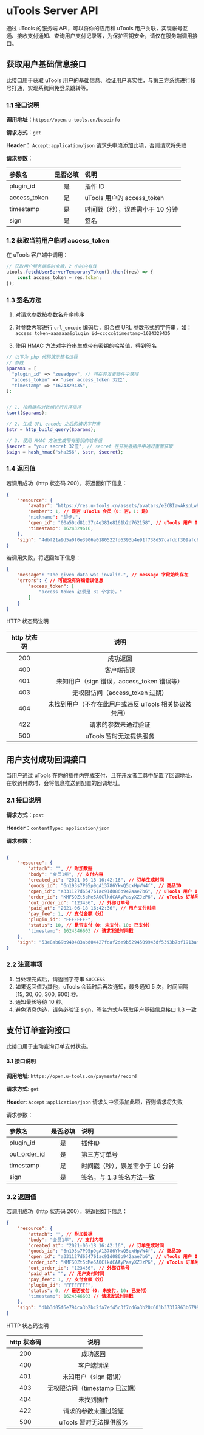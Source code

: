 # uTools Server API

通过 uTools 的服务端 API，可以将你的应用和 uTools 用户关联，实现帐号互通、接收支付通知、查询用户支付记录等，为保护密钥安全，请仅在服务端调用接口。

## 获取用户基础信息接口

此接口用于获取 uTools 用户的基础信息、验证用户真实性，与第三方系统进行帐号打通，实现系统间免登录跳转等。

### 1.1 接口说明

**调用地址**：`https://open.u-tools.cn/baseinfo `

**请求方式**：`get`

  **Header**： `Accept:application/json`  请求头中须添加此项，否则请求将失败

**请求参数**：

| 参数名       | 是否必填 | 说明                             |
| :----------- | :------: | :------------------------------- |
| plugin_id    |    是    | 插件 ID                          |
| access_token |    是    | uTools 用户的 access_token       |
| timestamp    |    是    | 时间戳（秒），误差需小于 10 分钟 |
| sign         |    是    | 签名                             |

### 1.2 获取当前用户临时 access_token

在 uTools 客户端中调用：

```javascript
// 获取用户服务端临时令牌，2 小时内有效
utools.fetchUserServerTemporaryToken().then((res) => {
	const access_token = res.token;
});
```

### 1.3 签名方法

1. 对请求参数按参数名升序排序

2. 对参数内容进行 `url_encode` 编码后，组合成 URL 参数形式的字符串，如：`access_token=aaaaaaa&plugin_id=ccccc&timestamp=1624329435`
3. 使用 HMAC 方法对字符串生成带有密钥的哈希值，得到签名

```php
// 以下为 php 代码演示签名过程
// 参数
$params = [
  "plugin_id" => "zueadppw", // 可在开发者插件中获得
  "access_token" => "user access_token 32位",
  "timestamp" => "1624329435",
];


// 1. 按照键名对数组进行升序排序
ksort($params);

// 2. 生成 URL-encode 之后的请求字符串
$str = http_build_query($params);

// 3. 使用 HMAC 方法生成带有密钥的哈希值
$secret = "your secret 32位"; // secret 在开发者插件中通过重置获取
$sign = hash_hmac("sha256", $str, $secret);
```

### 1.4 返回值

若调用成功（http 状态码 200），将返回如下信息：

```json
{
    "resource": {
        "avatar": "https://res.u-tools.cn/assets/avatars/eZCBIawAkspLw8Xg.png",
        "member": 1, // 是否 uTools 会员（0: 否，1: 是）
        "nickname": "却步.",
        "open_id": "00a50cd81c37c4e381e8161b2d762158", // uTools 用户 ID, 对于此插件不变且唯一
        "timestamp": 1624329616,
    },
    "sign": "4dbf21a9d5a0f0e3906a0180522fd6393b4e91f738d57cafddf309afc6c547bb" // 签名算法与 1.3 相同
}
```

若调用失败，将返回如下信息：

```json
{
    "message": "The given data was invalid.", // message 字段始终存在
    "errors": { // 可能没有详细错误信息
        "access_token": [
            "access token 必须是 32 个字符。"
        ]
    }
}
```

HTTP 状态码说明

| http 状态码 |                          说明                          |
| :---------: | :----------------------------------------------------: |
|     200     |                        成功返回                        |
|     400     |                       客户端错误                       |
|     401     |       未知用户（sign 错误，access_token 错误等）       |
|     403     |            无权限访问（access_token 过期）             |
|     404     | 未找到用户（不存在此用户或违反 uTools 相关协议被禁用） |
|     422     |                  请求的参数未通过验证                  |
|     500     |                uTools 暂时无法提供服务                 |



## 用户支付成功回调接口

当用户通过 uTools 在你的插件内完成支付，且在开发者工具中配置了回调地址，在收到付款时，会将信息推送到配置的回调地址。

### 2.1 接口说明

**请求方式**：`post`

**Header**：`contentType: application/json`

**请求参数**：

```json

{
    "resource": {
        "attach": "", // 附加数据
        "body": "会员1年", // 支付内容
        "created_at": "2021-06-18 16:42:16", // 订单生成时间
        "goods_id": "6n193s7P95p9gA13786YkwQ5oxHpVW4f", // 商品ID
        "open_id": "a331127d654761ac91d086b942aae7b6", // uTools 用户 ID
        "order_id": "KMFSOZt5cMe5A0ClkdCAAyPasyXZJzP6", // uTools 订单号
        "out_order_id": "123456", // 外部订单号
        "paid_at": "2021-06-18 16:42:36", // 用户支付时间
        "pay_fee": 1, // 支付金额（分）
        "plugin_id": "FFFFFFFF", 
        "status": 10, // 是否支付（0: 未支付，10: 已支付）
        "timestamp": 1624346603 // 请求发送时间戳
    },
    "sign": "53e8ab69b940483abd04427fdaf2de9b5294509943df5393b7bf1913af9055fa"
}

```

### 2.2 注意事项

1. 当处理完成后，请返回字符串 `SUCCESS`
2. 如果返回值为其他，uTools 会延时后再次通知，最多通知 5 次，时间间隔 [15, 30, 60, 300, 600] 秒。
3. 通知最长等待 10 秒。
4. 避免消息伪造，请务必验证 sign，签名方式与获取用户基础信息接口 1.3 一致

## 支付订单查询接口

此接口用于主动查询订单支付状态。

#### 3.1 接口说明

**调用地址**: `https://open.u-tools.cn/payments/record` 

**请求方式**: `get`

**Header**: `Accept:application/json`  请求头中须添加此项，否则请求将失败

请求参数：

| 参数名       | 是否必填 | 说明                             |
| :----------- | :------: | :------------------------------- |
| plugin_id    |    是    | 插件ID                           |
| out_order_id |    是    | 第三方订单号                     |
| timestamp    |    是    | 时间戳（秒），误差需小于 10 分钟 |
| sign         |    是    | 签名，与 1.3 签名方法一致        |

### 3.2 返回值

若调用成功（http 状态码 200），将返回如下信息：

```json
{
    "resource": {
        "attach": "", // 附加数据
        "body": "会员1年", // 支付内容
        "created_at": "2021-06-18 16:42:16", // 订单生成时间
        "goods_id": "6n193s7P95p9gA13786YkwQ5oxHpVW4f", // 商品ID
        "open_id": "a331127d654761ac91d086b942aae7b6", // uTools 用户 ID
        "order_id": "KMFSOZt5cMe5A0ClkdCAAyPasyXZJzP6", // uTools 订单号
        "out_order_id": "123456", // 外部订单号
        "paid_at": "", // 用户支付时间
        "pay_fee": 1, // 支付金额（分）
        "plugin_id": "FFFFFFFF", 
        "status": 0, // 是否支付（0: 未支付，10: 已支付）
        "timestamp": 1624346603 // 请求发送时间戳
    },
    "sign": "dbb3d05f6e794ca3b2bc2fa7ef45c3f7cd6a3b20c601b37317863b67998d535e"
}
```

HTTP 状态码说明

| http 状态码 |              说明              |
| :---------: | :----------------------------: |
|     200     |            成功返回            |
|     400     |           客户端错误           |
|     401     |     未知用户（sign 错误）      |
|     403     | 无权限访问（timestamp 已过期） |
|     404     |           未找到插件           |
|     422     |      请求的参数未通过验证      |
|     500     |    uTools 暂时无法提供服务     |

